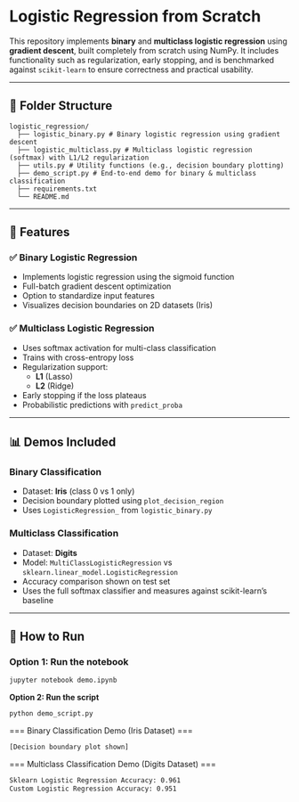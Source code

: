 # Logistic Regression from Scratch

This repository implements **binary** and **multiclass logistic regression** using **gradient descent**, built completely from scratch using NumPy. It includes functionality such as regularization, early stopping, and is benchmarked against `scikit-learn` to ensure correctness and practical usability.

---

## 📁 Folder Structure

```
logistic_regression/
  ├── logistic_binary.py # Binary logistic regression using gradient descent
  ├── logistic_multiclass.py # Multiclass logistic regression (softmax) with L1/L2 regularization
  ├── utils.py # Utility functions (e.g., decision boundary plotting)
  ├── demo_script.py # End-to-end demo for binary & multiclass classification
  ├── requirements.txt
  └── README.md
```

---

## 📌 Features

### ✅ Binary Logistic Regression
- Implements logistic regression using the sigmoid function
- Full-batch gradient descent optimization
- Option to standardize input features
- Visualizes decision boundaries on 2D datasets (Iris)

### ✅ Multiclass Logistic Regression
- Uses softmax activation for multi-class classification
- Trains with cross-entropy loss
- Regularization support:
  - **L1** (Lasso)
  - **L2** (Ridge)
- Early stopping if the loss plateaus
- Probabilistic predictions with `predict_proba`

---

## 📊 Demos Included

### Binary Classification
- Dataset: **Iris** (class 0 vs 1 only)
- Decision boundary plotted using `plot_decision_region`
- Uses `LogisticRegression_` from `logistic_binary.py`

### Multiclass Classification
- Dataset: **Digits**
- Model: `MultiClassLogisticRegression` vs `sklearn.linear_model.LogisticRegression`
- Accuracy comparison shown on test set
- Uses the full softmax classifier and measures against scikit-learn’s baseline

---

## 🚀 How to Run

### Option 1: Run the notebook

```bash
jupyter notebook demo.ipynb
```
**Option 2: Run the script**
```bash
python demo_script.py
```

=== Binary Classification Demo (Iris Dataset) ===
```bash
[Decision boundary plot shown]
```

=== Multiclass Classification Demo (Digits Dataset) ===
```bash
Sklearn Logistic Regression Accuracy: 0.961
Custom Logistic Regression Accuracy: 0.951
```
